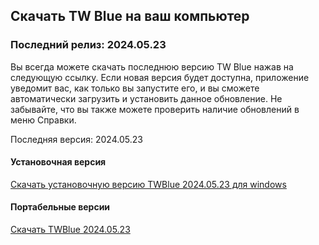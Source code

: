 <!-- 
.. title: скачать
.. slug: downloads
.. date: 2016-10-03 04:45:39 UTC-05:00
.. tags: 
.. category: 
.. link: 
.. description: 
.. type: text
-->

## Скачать TW Blue на ваш компьютер

### Последний релиз: 2024.05.23

Вы всегда можете скачать последнюю версию TW Blue нажав на следующую ссылку. Если новая версия будет доступна, приложение уведомит вас, как только вы запустите его, и вы сможете автоматически загрузить и установить данное обновление. Не забывайте, что вы также можете проверить наличие обновлений в меню Справки.

Последняя версия: 2024.05.23  

#### Установочная версия

[Скачать установочную версию TWBlue 2024.05.23 для windows](https://github.com/MCV-Software/TWBlue/releases/download/v2024.05.23/TWBlue_setup_v2024.05.23.exe)

#### Портабельные версии

[Скачать TWBlue 2024.05.23](https://github.com/MCV-Software/TWBlue/releases/download/v2024.05.23/TWBlue_portable_v2024.05.23.zip)
